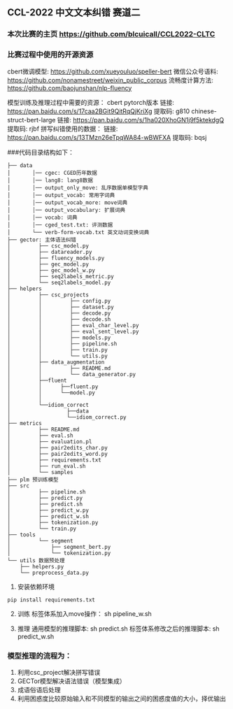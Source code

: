 ## CCL-2022 中文文本纠错 赛道二
### 本次比赛的主页 https://github.com/blcuicall/CCL2022-CLTC
### 比赛过程中使用的开源资源
cbert微调模型: https://github.com/xueyouluo/speller-bert
微信公众号语料: https://github.com/nonamestreet/weixin_public_corpus
流畅度计算方法: https://github.com/baojunshan/nlp-fluency

模型训练及推理过程中需要的资源：
cbert pytorch版本 链接: https://pan.baidu.com/s/17caa2BGit9QitRqQjKriXg 提取码: g810
chinese-struct-bert-large 链接: https://pan.baidu.com/s/1ha020XhoGN1j9f5ktekdgQ 提取码: rjbf
拼写纠错使用的数据： 链接: https://pan.baidu.com/s/13TMzn26eTpqWA84-wBWFXA 提取码: bqsj

###代码目录结构如下：
```
├── data
│       │── cgec: CGED历年数据
│       │── lang8: lang8数据
│       │── output_only_move: 乱序数据单模型字典
│       │── output_vocab: 常用字词典
│       │── output_vocab_more: move词典
│       │── output_vocabulary: 扩展词典
│       │── vocab: 词典
│       │── cged_test.txt: 评测数据
│       └── verb-form-vocab.txt 英文动词变换词典
├── gector: 主体语法纠错
│         ├── csc_model.py
│         ├── datareader.py
│         ├── fluency_models.py
│         ├── gec_model.py
│         ├── gec_model_w.py
│         ├── seq2labels_metric.py
│         └── seq2labels_model.py
├── helpers
│         ├── csc_projects
│         │         ├── config.py
│         │         ├── dataset.py
│         │         ├── decode.py
│         │         ├── decode.sh
│         │         ├── eval_char_level.py
│         │         ├── eval_sent_level.py
│         │         ├── models.py
│         │         ├── pipeline.sh
│         │         ├── train.py
│         │         └── utils.py
│         ├── data_augmentation
│         │         ├── README.md
│         │         └── data_generator.py
│         ├──fluent
│         │      ├──fluent.py
│         │      └──model.py
│         │
│         └──idiom_correct
│                  ├──data
│                  └──idiom_correct.py
├── metrics 
│         ├── README.md
│         ├── eval.sh
│         ├── evaluation.pl
│         ├── pair2edits_char.py
│         ├── pair2edits_word.py
│         ├── requirements.txt
│         ├── run_eval.sh
│         └── samples
├── plm 预训练模型
├── src
│         ├── pipeline.sh
│         ├── predict.py
│         ├── predict.sh
│         ├── predict_w.py
│         ├── predict_w.sh
│         ├── tokenization.py
│         └── train.py
├── tools
│         └── segment
│             ├── segment_bert.py
│             └── tokenization.py
└── utils 数据预处理
    ├── helpers.py
    └── preprocess_data.py
```
1. 安装依赖环境
```
pip install requirements.txt
```

2. 训练
标签体系加入move操作： sh pipeline_w.sh

3. 推理
通用模型的推理脚本: sh predict.sh
标签体系修改之后的推理脚本: sh predict_w.sh

### 模型推理的流程为：
1. 利用csc_project解决拼写错误
2. GECTor模型解决语法错误（模型集成）
3. 成语俗语后处理
4. 利用困惑度比较原始输入和不同模型的输出之间的困惑度值的大小，择优输出
